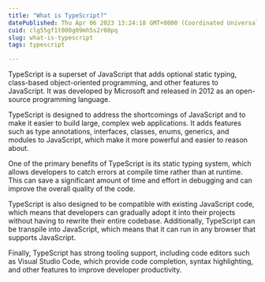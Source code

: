 ```yaml
---
title: "What is TypeScript?"
datePublished: Thu Apr 06 2023 13:24:18 GMT+0000 (Coordinated Universal Time)
cuid: clg55gf1t000g09mh5s2r08pq
slug: what-is-typescript
tags: typescript

---
```


TypeScript is a superset of JavaScript that adds optional static typing, class-based object-oriented programming, and other features to JavaScript. It was developed by Microsoft and released in 2012 as an open-source programming language.

TypeScript is designed to address the shortcomings of JavaScript and to make it easier to build large, complex web applications. It adds features such as type annotations, interfaces, classes, enums, generics, and modules to JavaScript, which make it more powerful and easier to reason about.

One of the primary benefits of TypeScript is its static typing system, which allows developers to catch errors at compile time rather than at runtime. This can save a significant amount of time and effort in debugging and can improve the overall quality of the code.

TypeScript is also designed to be compatible with existing JavaScript code, which means that developers can gradually adopt it into their projects without having to rewrite their entire codebase. Additionally, TypeScript can be transpile into JavaScript, which means that it can run in any browser that supports JavaScript.

Finally, TypeScript has strong tooling support, including code editors such as Visual Studio Code, which provide code completion, syntax highlighting, and other features to improve developer productivity.